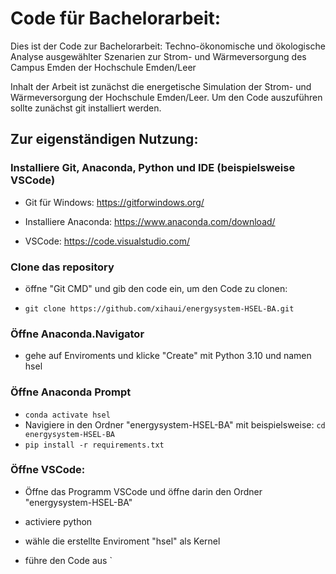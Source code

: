 # Code für Bachelorarbeit:
Dies ist der Code zur Bachelorarbeit: Techno-ökonomische und ökologische Analyse ausgewählter Szenarien zur Strom- und Wärmeversorgung des Campus Emden der Hochschule Emden/Leer

Inhalt der Arbeit ist zunächst die energetische Simulation der Strom- und Wärmeversorgung der Hochschule Emden/Leer.
Um den Code auszuführen sollte zunächst git installiert werden. 

## Zur eigenständigen Nutzung: 

### Installiere Git, Anaconda, Python und IDE (beispielsweise VSCode)

- Git für Windows: https://gitforwindows.org/

- Installiere Anaconda: https://www.anaconda.com/download/

- VSCode: https://code.visualstudio.com/


### Clone das repository

 - öffne "Git CMD" und gib den code ein, um den Code zu clonen:

- `git clone https://github.com/xihaui/energysystem-HSEL-BA.git`

### Öffne Anaconda.Navigator

- gehe auf Enviroments und klicke "Create" mit Python 3.10 und namen hsel

### Öffne Anaconda Prompt

- `conda activate hsel`
- Navigiere in den Ordner "energysystem-HSEL-BA" mit beispielsweise: `cd energysystem-HSEL-BA`
- `pip install -r requirements.txt`

### Öffne VSCode:

- Öffne das Programm VSCode und öffne darin den Ordner "energysystem-HSEL-BA"

- activiere python

- wähle die erstellte Enviroment "hsel" als Kernel

- führe den Code aus
`